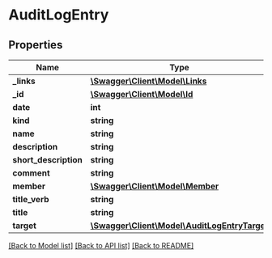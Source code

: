 # AuditLogEntry

## Properties
Name | Type | Description | Notes
------------ | ------------- | ------------- | -------------
**_links** | [**\Swagger\Client\Model\Links**](Links.md) |  | [optional] 
**_id** | [**\Swagger\Client\Model\Id**](Id.md) |  | [optional] 
**date** | **int** |  | [optional] 
**kind** | **string** |  | [optional] 
**name** | **string** |  | [optional] 
**description** | **string** |  | [optional] 
**short_description** | **string** |  | [optional] 
**comment** | **string** |  | [optional] 
**member** | [**\Swagger\Client\Model\Member**](Member.md) |  | [optional] 
**title_verb** | **string** |  | [optional] 
**title** | **string** |  | [optional] 
**target** | [**\Swagger\Client\Model\AuditLogEntryTarget**](AuditLogEntryTarget.md) |  | [optional] 

[[Back to Model list]](../README.md#documentation-for-models) [[Back to API list]](../README.md#documentation-for-api-endpoints) [[Back to README]](../README.md)


